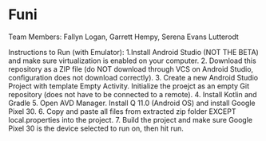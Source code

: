 # Funi
Team Members: Fallyn Logan, Garrett Hempy, Serena Evans Lutterodt

Instructions to Run (with Emulator): 
1.Install Android Studio (NOT THE BETA) and make sure virtualization is enabled on your computer. 
2. Download this repository as a ZIP file (do NOT download through VCS on Android Studio, configuration does not download correctly). 
3. Create a new Android Studio Project with template Empty Activity. Initialize the proejct as an empty Git repository (does not have to be connected to a remote).
4. Install Kotlin and Gradle
5. Open AVD Manager. Install Q 11.0 (Android OS) and install Google Pixel 30.
6. Copy and paste all files from extracted zip folder EXCEPT local.properties into the project. 
7. Build the project and make sure Google Pixel 30 is the device selected to run on, then hit run.
